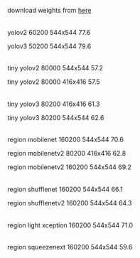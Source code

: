 download weights from [here](https://pan.baidu.com/s/1a3Z5IUylBs6rI-GYg3RGbw#list/path=%2F)

######
yolov2 60200 544x544 77.6

yolov3 50200 544x544 79.6

######
tiny yolov2 80000 544x544 57.2

tiny yolov2 80000 416x416 57.5

######
tiny yolov3 80200 416x416 61.3

tiny yolov3 80200 544x544 62.6

######
region mobilenet 160200 544x544 70.6

region mobilenetv2 80200 416x416 62.8

region mobilenetv2 160200 544x544 69.2

######
region shufflenet 160200 544x544 66.1

region shufflenetv2 160200 544x544 64.3

######
region light xception 160200 544x544 71.0

######
region squeezenext 160200 544x544 59.6
